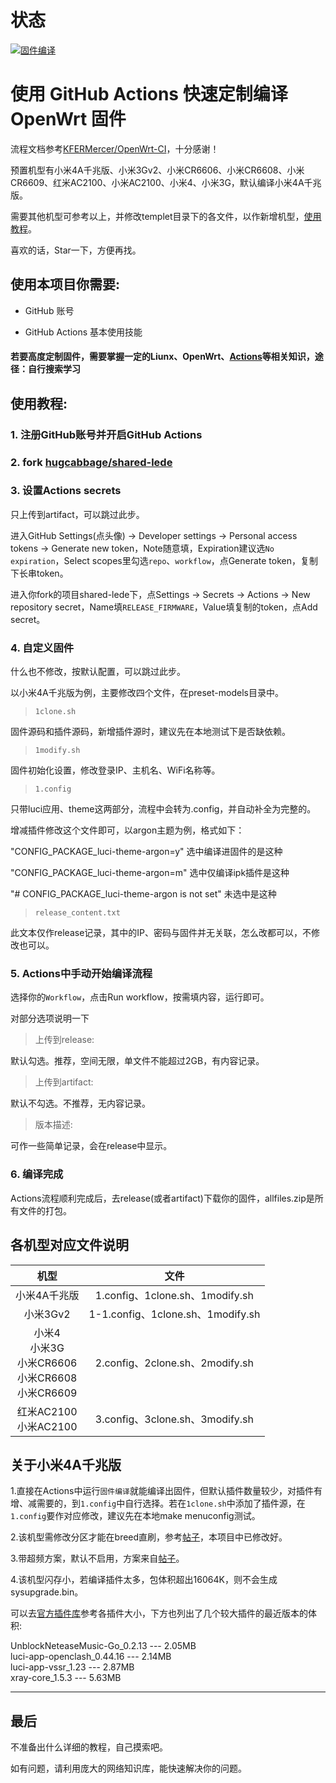 # 状态
[![固件编译](https://github.com/Huozhangqi/shared-lede/actions/workflows/%E5%9B%BA%E4%BB%B6%E7%BC%96%E8%AF%91CI.yml/badge.svg?branch=master)](https://github.com/Huozhangqi/shared-lede/actions/workflows/%E5%9B%BA%E4%BB%B6%E7%BC%96%E8%AF%91CI.yml)

# 使用 GitHub Actions 快速定制编译 OpenWrt 固件

流程文档参考[KFERMercer/OpenWrt-CI](https://github.com/KFERMercer/OpenWrt-CI)，十分感谢！

预置机型有小米4A千兆版、小米3Gv2、小米CR6606、小米CR6608、小米CR6609、红米AC2100、小米AC2100、小米4、小米3G，默认编译小米4A千兆版。

需要其他机型可参考以上，并修改templet目录下的各文件，以作新增机型，[使用教程](templet/instruction.md)。

喜欢的话，Star一下，方便再找。

## 使用本项目你需要:

- GitHub 账号

- GitHub Actions 基本使用技能

#### 若要高度定制固件，需要掌握一定的Liunx、OpenWrt、[Actions](https://docs.github.com/cn/actions)等相关知识，途径：自行搜索学习

## 使用教程:

### 1. 注册GitHub账号并开启GitHub Actions

### 2. fork [hugcabbage/shared-lede](https://github.com/hugcabbage/shared-lede)

### 3. 设置Actions secrets

只上传到artifact，可以跳过此步。

进入GitHub Settings(点头像) → Developer settings → Personal access tokens → Generate new token，Note随意填，Expiration建议选`No expiration`，Select scopes里勾选`repo`、`workflow`，点Generate token，复制下长串token。

进入你fork的项目shared-lede下，点Settings → Secrets → Actions → New repository secret，Name填`RELEASE_FIRMWARE`，Value填复制的token，点Add secret。

### 4. 自定义固件

什么也不修改，按默认配置，可以跳过此步。

以小米4A千兆版为例，主要修改四个文件，在preset-models目录中。

> `1clone.sh`

固件源码和插件源码，新增插件源时，建议先在本地测试下是否缺依赖。

> `1modify.sh`

固件初始化设置，修改登录IP、主机名、WiFi名称等。

> `1.config`

只带luci应用、theme这两部分，流程中会转为.config，并自动补全为完整的。

增减插件修改这个文件即可，以argon主题为例，格式如下：

"CONFIG_PACKAGE_luci-theme-argon=y"   选中编译进固件的是这种

"CONFIG_PACKAGE_luci-theme-argon=m"   选中仅编译ipk插件是这种

"# CONFIG_PACKAGE_luci-theme-argon is not set"  未选中是这种

> `release_content.txt`

此文本仅作release记录，其中的IP、密码与固件并无关联，怎么改都可以，不修改也可以。

### 5. Actions中手动开始编译流程

选择你的`Workflow`，点击Run workflow，按需填内容，运行即可。

对部分选项说明一下

> 上传到release: 

默认勾选。推荐，空间无限，单文件不能超过2GB，有内容记录。

> 上传到artifact: 

默认不勾选。不推荐，无内容记录。

> 版本描述: 

可作一些简单记录，会在release中显示。

### 6. 编译完成

Actions流程顺利完成后，去release(或者artifact)下载你的固件，allfiles.zip是所有文件的打包。

## 各机型对应文件说明

|机型|文件|
|:----:|:----:|
|小米4A千兆版|1.config、1clone.sh、1modify.sh|
|小米3Gv2|1-1.config、1clone.sh、1modify.sh|
|小米4<br/>小米3G<br/>小米CR6606<br/>小米CR6608<br/>小米CR6609|2.config、2clone.sh、2modify.sh|
|红米AC2100<br/>小米AC2100|3.config、3clone.sh、3modify.sh|

## 关于小米4A千兆版

1.直接在Actions中运行`固件编译`就能编译出固件，但默认插件数量较少，对插件有增、减需要的，到`1.config`中自行选择。若在`1clone.sh`中添加了插件源，在`1.config`要作对应修改，建议先在本地make menuconfig测试。

2.该机型需修改分区才能在breed直刷，参考[帖子](https://www.right.com.cn/forum/thread-4052254-1-1.html)，本项目中已修改好。

3.带超频方案，默认不启用，方案来自[帖子](https://www.right.com.cn/forum/thread-4042045-1-1.html)。

4.该机型闪存小，若编译插件太多，包体积超出16064K，则不会生成sysupgrade.bin。

可以去[官方插件库](https://downloads.openwrt.org/snapshots/packages/mips_24kc/packages/)参考各插件大小，下方也列出了几个较大插件的最近版本的体积:

UnblockNeteaseMusic-Go_0.2.13 --- 2.05MB<br/>
luci-app-openclash_0.44.16 --- 2.14MB<br/>
luci-app-vssr_1.23 --- 2.87MB<br/>
xray-core_1.5.3 --- 5.63MB<br/>

---

## 最后

不准备出什么详细的教程，自己摸索吧。

如有问题，请利用庞大的网络知识库，能快速解决你的问题。
